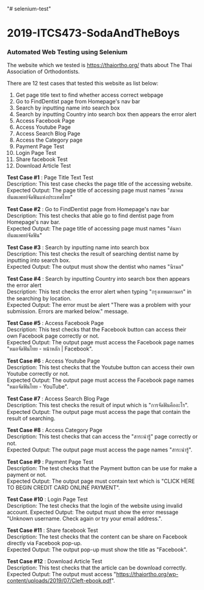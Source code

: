 "# selenium-test" 
# 2019-ITCS473-SodaAndTheBoys
### Automated Web Testing using Selenium

The website which we tested is https://thaiortho.org/ thats about The Thai Association of Orthodontists.

There are 12 test cases that tested this website as list below:
                
1. Get page title text to find whether access correct webpage 
2. Go to FindDentist page from Homepage's nav bar
3. Search by inputting name into search box
4. Search by inputting Country into search box then appears the error alert
5. Access Facebook Page 
6. Access Youtube Page
7. Access Search Blog Page
8. Access the Category page
9. Payment Page Test
10. Login Page Test
11. Share facebook Test
12. Download Article Test


**Test Case #1** : Page Title Text Test  
Description: This test case checks the page title of the accessing website.  
Expected Output: The page title of accessing page must names "สมาคมทันตแพทย์จัดฟันแห่งประเทศไทย"

**Test Case #2** : Go to FindDentist page from Homepage's nav bar  
Description: This test checks that able go to find dentist page from Homepage's nav bar.  
Expected Output: The page title of accessing page must names "ค้นหาทันตแพทย์จัดฟัน"

**Test Case #3** : Search by inputting name into search box  
Description: This test checks the result of searching dentist name by inputting into search box.  
Expected Output: The output must show the dentist who names "นิรมล"

**Test Case #4** : Search by inputting Country into search box then appears the error alert  
Description: This test checks the error alert when typing "กรุงเทพมหานคร" in the searching by location.  
Expected Output: The error must be alert "There was a problem with your submission. Errors are marked below." message.

**Test Case #5** : Access Facebook Page  
Description: This test checks that the Facebook button can access their own Facebook page correctly or not.  
Expected Output: The output page must access the Facebook page names "หมอจัดฟันไทย - หน้าหลัก | Facebook". 

**Test Case #6** : Access Youtube Page  
Description: This test checks that the Youtube button can access their own Youtube correctly or not.  
Expected Output: The output page must access the Facebook page names "หมอจัดฟันไทย - YouTube". 

**Test Case #7** : Access Search Blog Page  
Description: This test checks the result of input which is "การจัดฟันคืออะไร".  
Expected Output: The output page must access the page that contain the result of searching.

**Test Case #8** : Access Category Page   
Description: This test checks that can access the "สาระน่ารู้" page correctly or not.  
Expected Output: The output page must access the page names "สาระน่ารู้".

**Test Case #9** : Payment Page Test  
Description: The test checks that the Payment button can be use for make a payment or not.  
Expected Output: The output page must contain text which is "CLICK HERE TO BEGIN CREDIT CARD ONLINE PAYMENT".  

**Test Case #10** : Login Page Test  
Description: The test checks that the login of the website using invalid account.
Expected Output: The output must show the error message "Unknown username. Check again or try your email address.".

**Test Case #11** : Share facebook Test  
Description: The test checks that the content can be share on Facebook directly via Facebook pop-up.  
Expected Output: The output pop-up must show the title as "Facebook".  

**Test Case #12** : Download Article Test  
Description: This test checks that the article can be download correctly.  
Expected Output: The output must access "https://thaiortho.org/wp-content/uploads/2019/07/Cleft-ebook.pdf".  


